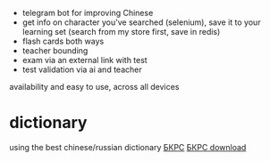 - telegram bot for improving Chinese
- get info on character you've searched (selenium), save it to your learning set (search from my store first, save in redis)
- flash cards both ways
- teacher bounding
- exam via an external link with test
- test validation via ai and teacher

availability and easy to use, across all devices


# dictionary
using the best chinese/russian dictionary [БКРС](https://bkrs.info/) [БКРС download](https://bkrs.info/taolun/thread-153-post-67056.html#pid67056)
